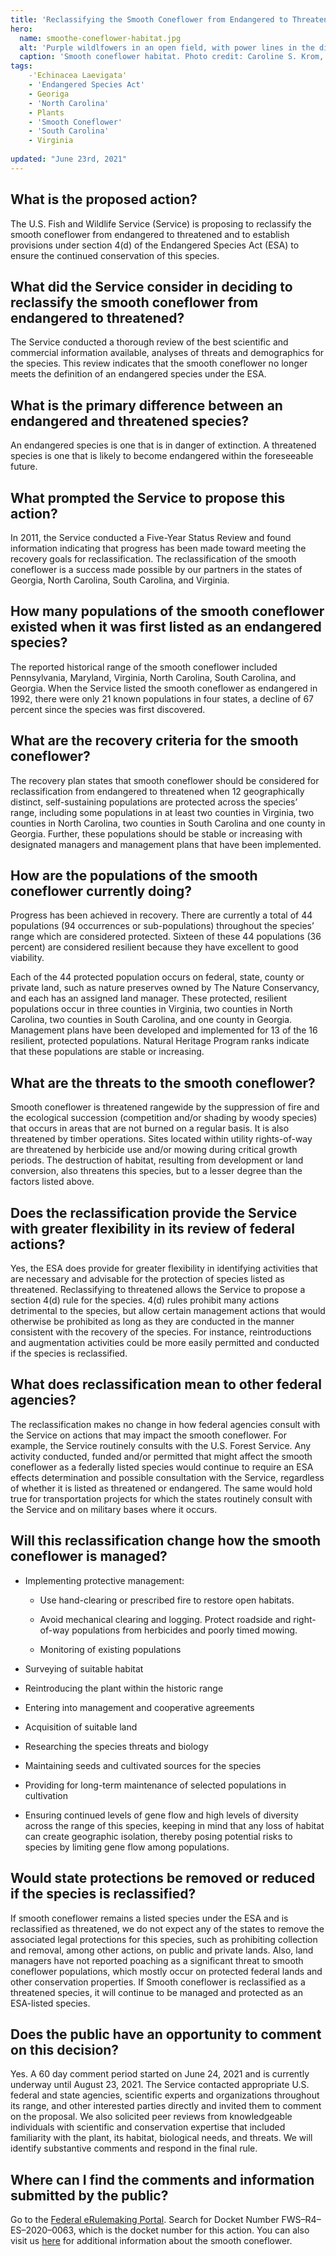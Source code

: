 ```yaml
---
title: 'Reclassifying the Smooth Coneflower from Endangered to Threatened '
hero: 
  name: smoothe-coneflower-habitat.jpg
  alt: 'Purple wildlfowers in an open field, with power lines in the distance.'
  caption: 'Smooth coneflower habitat. Photo credit: Caroline S. Krom, USFWS.'
tags:
    -'Echinacea Laevigata'
    - 'Endangered Species Act'
    - Georiga
    - 'North Carolina'
    - Plants
    - 'Smooth Coneflower'
    - 'South Carolina'
    - Virginia
  
updated: "June 23rd, 2021"
---
```

## What is the proposed action? 

The U.S. Fish and Wildlife Service (Service) is proposing to reclassify the smooth coneflower from endangered to threatened and to establish provisions under section 4(d) of the Endangered Species Act (ESA) to ensure the continued conservation of this species. 

## What did the Service consider in deciding to reclassify the smooth coneflower from endangered to threatened? 

The Service conducted a thorough review of the best scientific and commercial information available, analyses of threats and demographics for the species. This review indicates that the smooth coneflower no longer meets the definition of an endangered species under the ESA.    
 
## What is the primary difference between an endangered and threatened species?

An endangered species is one that is in danger of extinction. A threatened species is one that is likely to become endangered within the foreseeable future.  

## What prompted the Service to propose this action? 

In 2011, the Service conducted a Five­-Year Status Review and found information indicating that progress has been made toward meeting the recovery goals for reclassification. The reclassification of the smooth coneflower is a success made possible by our partners in the states of Georgia, North Carolina, South Carolina, and Virginia. 

## How many populations of the smooth coneflower existed when it was first listed as an endangered species?

The reported historical range of the smooth coneflower included Pennsylvania, Maryland, Virginia, North Carolina, South Carolina, and Georgia.  When the Service listed the smooth coneflower as endangered in 1992, there were only 21 known populations in four states, a decline of 67 percent since the species was first discovered.  

## What are the recovery criteria for the smooth coneflower? 

The recovery plan states that smooth coneflower should be considered for reclassification from endangered to threatened when 12 geographically distinct, self-sustaining populations are protected across the species’ range, including some populations in at least two counties in Virginia, two counties in North Carolina, two counties in South Carolina and one county in Georgia.  Further, these populations should be stable or increasing with designated managers and management plans that have been implemented. 

## How are the populations of the smooth coneflower currently doing? 

Progress has been achieved in recovery.  There are currently a total of 44 populations (94 occurrences or sub-populations) throughout the species’ range which are considered protected. Sixteen of these 44 populations (36 percent) are considered resilient because they have excellent to good viability.

Each of the 44 protected population occurs on federal, state, county or private land, such as nature preserves owned by The Nature Conservancy, and each has an assigned land manager. These protected, resilient populations occur in three counties in Virginia, two counties in North Carolina, two counties in South Carolina, and one county in Georgia.  Management plans have been developed and implemented for 13 of the 16 resilient, protected populations. Natural Heritage Program ranks indicate that these populations are stable or increasing.  

## What are the threats to the smooth coneflower? 

Smooth coneflower is threatened rangewide by the suppression of fire and the ecological succession (competition and/or shading by woody species) that occurs in areas that are not burned on a regular basis. It is also threatened by timber operations. Sites located within utility rights-of-way are threatened by herbicide use and/or mowing during critical growth periods. The destruction of habitat, resulting from development or land conversion, also threatens this species, but to a lesser degree than the factors listed above.  

## Does the reclassification provide the Service with greater flexibility in its review of federal actions? 

Yes, the ESA does provide for greater flexibility in identifying activities that are necessary and advisable for the protection of  species listed as threatened.  Reclassifying to threatened allows the Service to propose a section 4(d) rule for the species.  4(d) rules prohibit many actions detrimental to the species, but allow certain management actions that would otherwise be prohibited as long as they are conducted in the manner consistent with the recovery of the species.  For instance, reintroductions and augmentation activities could be more easily permitted and conducted if the species is reclassified. 

## What does reclassification mean to other federal agencies?

The reclassification makes no change in how federal agencies consult with the Service on actions that may impact the smooth coneflower. For example, the Service routinely consults with the U.S. Forest Service. Any activity conducted, funded and/or permitted that might affect the smooth coneflower as a federally listed species would continue to require an ESA effects determination and possible consultation with the Service, regardless of whether it is listed as threatened or endangered. The same would hold true for transportation projects for which the states routinely consult with the Service and on military bases where it occurs. 

## Will this reclassification change how the smooth coneflower is managed?  

  - Implementing protective management: 
      - Use hand-clearing or prescribed fire to restore open habitats. 
      - Avoid mechanical clearing and logging. Protect roadside and right-of-way populations from herbicides and poorly timed mowing. 
  
    - Monitoring of existing populations 

  - Surveying of suitable habitat 

  - Reintroducing the plant within the historic range  

  - Entering into management and cooperative agreements 

  - Acquisition of suitable land 

  - Researching the species threats and biology 

  - Maintaining seeds and cultivated sources for the species 

  - Providing for long-term maintenance of selected populations in cultivation 

  - Ensuring continued levels of gene flow and high levels of diversity across the range of this species, keeping in mind that any loss of habitat can create geographic isolation, thereby posing potential risks to species by limiting gene flow among populations. 
  
 ## Would state protections be removed or reduced if the species is reclassified?  
 
 If smooth coneflower remains a listed species under the ESA and is reclassified as threatened, we do not expect any of the states to remove the associated legal protections for this species, such as prohibiting collection and removal, among other actions, on public and private lands. Also, land managers have not reported poaching as a significant threat to smooth coneflower populations, which mostly occur on protected federal lands and other conservation properties. If Smooth coneflower is reclassified as a threatened species, it will continue to be managed and protected as an ESA-listed species. 
 
 ## Does the public have an opportunity to comment on this decision? 
 
 Yes. A 60 day comment period started on June 24, 2021 and is currently underway until  August 23, 2021. The Service contacted appropriate U.S. federal and state agencies, scientific experts and organizations throughout its range, and other interested parties directly and invited them to comment on the proposal. We also solicited peer reviews from knowledgeable individuals with scientific and conservation expertise that included familiarity with the plant, its habitat, biological needs, and threats. We will identify substantive comments and respond in the final rule. 
 
 ## Where can I find the comments and information submitted by the public? 
 
 Go to the [Federal eRulemaking Portal](http://www.regulations.gov/). Search for  Docket Number FWS–R4–ES–2020–0063, which is the docket number for this action. You can also visit us [here](https:/wildlife/plants/smooth-coneflower/) for additional information about the smooth coneflower.
 
 
 
 
 
 
